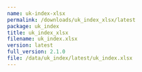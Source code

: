 ```yaml
---
name: uk-index-xlsx
permalink: /downloads/uk_index_xlsx/latest
package: uk_index
title: uk_index_xlsx
filename: uk_index.xlsx
version: latest
full_version: 2.1.0
file: /data/uk_index/latest/uk_index.xlsx
---
```

